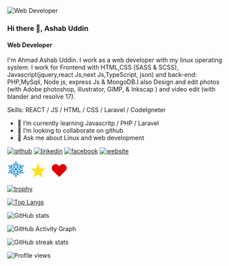 ![Web Developer](https://arturssmirnovs.github.io/github-profile-readme-generator/images/banner.png)

### Hi there 👋, Ashab Uddin
#### Web Developer

I'm Ahmad Ashab Uddin. I work as a web developer with my  linux operating system. I work for Frontend with HTML,CSS (SASS & SCSS), Javascript(jquery,react Js,next Js,TypeScript, json) and back-end: PHP,MySqli, Node js, express Js & MongoDB.I also Design and edit photos (with Adobe photoshop, illustrator, GIMP, & Inkscap ) and video edit (with blander and resolve 17). 

Skills: REACT / JS / HTML / CSS / Laravel / CodeIgneter

- 🌱 I’m currently learning Javascritp / PHP / Laravel 
- 👯 I’m looking to collaborate on github 
- 💬 Ask me about Linux and web development 


[<img src='https://cdn.jsdelivr.net/npm/simple-icons@3.0.1/icons/github.svg' alt='github' height='40'>](https://github.com/ashab20)  [<img src='https://cdn.jsdelivr.net/npm/simple-icons@3.0.1/icons/linkedin.svg' alt='linkedin' height='40'>](https://www.linkedin.com/in/ashabuddin20/)  [<img src='https://cdn.jsdelivr.net/npm/simple-icons@3.0.1/icons/facebook.svg' alt='facebook' height='40'>](https://www.facebook.com/ashab4)  [<img src='https://cdn.jsdelivr.net/npm/simple-icons@3.0.1/icons/icloud.svg' alt='website' height='40'>](https://ashabuddin.netlify.app/)  

<a href='https://archiveprogram.github.com/'><img src='https://raw.githubusercontent.com/acervenky/animated-github-badges/master/assets/acbadge.gif' width='40' height='40'></a> <a href='https://stars.github.com/'><img src='https://raw.githubusercontent.com/acervenky/animated-github-badges/master/assets/starbadge.gif' width='35' height='35'></a> <a href='https://docs.github.com/en/github/supporting-the-open-source-community-with-github-sponsors'><img src='https://raw.githubusercontent.com/acervenky/animated-github-badges/master/assets/sponsorbadge.gif' width='35' height='35'></a> 

[![trophy](https://github-profile-trophy.vercel.app/?username=ashab20)](https://github.com/ryo-ma/github-profile-trophy)

[![Top Langs](https://github-readme-stats.vercel.app/api/top-langs/?username=ashab20)](https://github.com/anuraghazra/github-readme-stats)

![GitHub stats](https://github-readme-stats.vercel.app/api?username=ashab20&show_icons=true&count_private=true)  

![GitHub Activity Graph](https://activity-graph.herokuapp.com/graph?username=ashab20)  

![GitHub streak stats](https://streak-stats.demolab.com/?user=ashab20)  

![Profile views](https://gpvc.arturio.dev/ashab20)  
